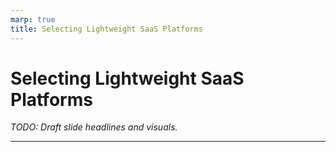 ```yaml
---
marp: true
title: Selecting Lightweight SaaS Platforms
---
```


# Selecting Lightweight SaaS Platforms
*TODO: Draft slide headlines and visuals.*

---
<!-- TODO: Cover SaaS selection trade-offs and the Zoom-to-Teams migration case study. -->
